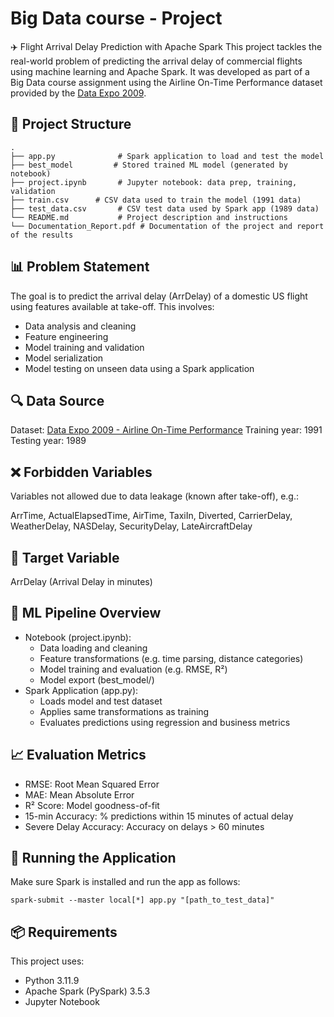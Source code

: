 # Big Data course - Project
✈️ Flight Arrival Delay Prediction with Apache Spark
This project tackles the real-world problem of predicting the arrival delay of commercial flights using machine learning and Apache Spark. It was developed as part of a Big Data course assignment using the Airline On-Time Performance dataset provided by the [Data Expo 2009](https://dataverse.harvard.edu/dataset.xhtml?persistentId=doi:10.7910/DVN/HG7NV7).

## 📁 Project Structure
```
.
├── app.py              # Spark application to load and test the model
├── best_model         # Stored trained ML model (generated by notebook)
├── project.ipynb       # Jupyter notebook: data prep, training, validation
├── train.csv      # CSV data used to train the model (1991 data)
├── test_data.csv       # CSV test data used by Spark app (1989 data)
└── README.md           # Project description and instructions
└── Documentation_Report.pdf # Documentation of the project and report of the results
```

## 📊 Problem Statement
The goal is to predict the arrival delay (ArrDelay) of a domestic US flight using features available at take-off. This involves:

- Data analysis and cleaning
- Feature engineering
- Model training and validation
- Model serialization
- Model testing on unseen data using a Spark application

## 🔍 Data Source
Dataset: [Data Expo 2009 - Airline On-Time Performance](https://dataverse.harvard.edu/dataset.xhtml?persistentId=doi:10.7910/DVN/HG7NV7)
Training year: 1991
Testing year: 1989

## ❌ Forbidden Variables
Variables not allowed due to data leakage (known after take-off), e.g.:

ArrTime, ActualElapsedTime, AirTime, TaxiIn, Diverted, CarrierDelay, WeatherDelay, NASDelay, SecurityDelay, LateAircraftDelay

## 🎯 Target Variable
ArrDelay (Arrival Delay in minutes)

## 🧪 ML Pipeline Overview
- Notebook (project.ipynb):
  - Data loading and cleaning
  - Feature transformations (e.g. time parsing, distance categories)
  - Model training and evaluation (e.g. RMSE, R²)
  - Model export (best_model/)
- Spark Application (app.py):
  - Loads model and test dataset
  - Applies same transformations as training
  - Evaluates predictions using regression and business metrics
 
## 📈 Evaluation Metrics
- RMSE: Root Mean Squared Error
- MAE: Mean Absolute Error
- R² Score: Model goodness-of-fit
- 15-min Accuracy: % predictions within 15 minutes of actual delay
- Severe Delay Accuracy: Accuracy on delays > 60 minutes

## 🚀 Running the Application
Make sure Spark is installed and run the app as follows:
```
spark-submit --master local[*] app.py "[path_to_test_data]"
```

## 📦 Requirements
This project uses:
- Python 3.11.9
- Apache Spark (PySpark) 3.5.3
- Jupyter Notebook
